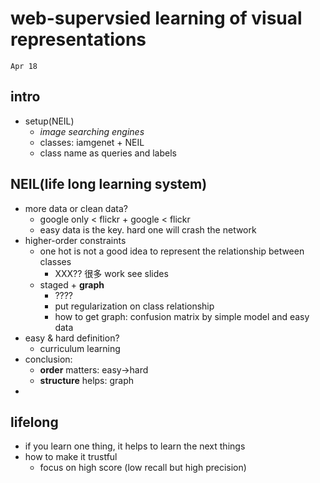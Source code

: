 # web-supervsied learning of visual representations
`Apr 18`

## intro
- setup(NEIL)
    + _image searching engines_
    + classes: iamgenet + NEIL
    + class name as queries and labels

## NEIL(life long learning system)
- more data or clean data?
    + google only < flickr + google < flickr
    + easy data is the key. hard one will crash the network
- higher-order constraints
    + one hot is not a good idea to represent the relationship between classes
        * XXX?? 很多 work see slides
    + staged + __graph__
        * ????
        * put regularization on class relationship
        * how to get graph: confusion matrix by simple model and easy data
- easy & hard definition?
    + curriculum learning
- conclusion:
    + __order__ matters: easy->hard 
    + __structure__ helps: graph
-

## lifelong
- if you learn one thing, it helps to learn the next things
- how to make it trustful
    + focus on high score (low recall but high precision)